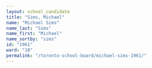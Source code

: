 ```yaml
---
layout: school_candidate
title: "Sims, Michael"
name: "Michael Sims"
name_last: "Sims"
name_first: "Michael"
name_sortby: "sims"
id: "1961"
ward: "10"
permalink: "/toronto-school-board/michael-sims-1961/"
---
```

